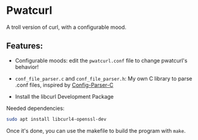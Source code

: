 # Pwatcurl
A troll version of curl, with a configurable mood.

## Features:
- Configurable moods: edit the `pwatcurl.conf` file to change pwatcurl's behavior!

- `conf_file_parser.c` and `conf_file_parser.h`:
My own C library to parse .conf files, inspired by [Config-Parser-C](https://github.com/welljsjs/Config-Parser-C)

- Install the libcurl Development Package

Needed dependencies:

```bash
sudo apt install libcurl4-openssl-dev
```

Once it's done, you can use the makefile to build the program with `make`.
